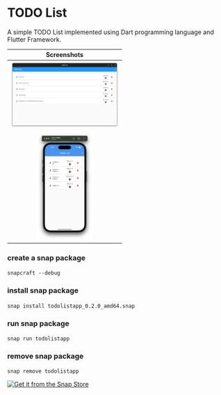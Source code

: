 # TODO List

A simple TODO List implemented using Dart programming language and Flutter Framework.

|                  Screenshots                  |
| :-------------------------------------------: |
|  <img src="screenshots/ss.png" width="250"/>  |
| <img src="screenshots/ss2.png" height="250"/> |

### create a snap package

```
snapcraft --debug
```

### install snap package

```
snap install todolistapp_0.2.0_amd64.snap
```

### run snap package

```
snap run todolistapp
```

### remove snap package

```
snap remove todolistapp
```

[![Get it from the Snap Store](https://snapcraft.io/static/images/badges/en/snap-store-black.svg)](https://snapcraft.io/todolistapp)
